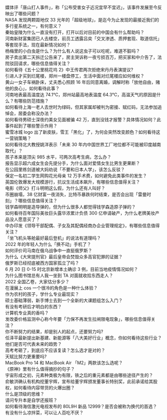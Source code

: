 媒体评「唐山打人事件」，称「公布受害女子近况宜早不宜迟」，该事件发展至今反映出了哪些问题？  
NASA 发现两颗距地仅 33 光年的「超级地球」，是迄今为止发现的最接近我们的多行星系统之一，有何意义？  
秦始皇陵为什么一直没有打开，打开以后对目前的中国会有什么帮助吗？  
河南新财富集团已人去楼空，前员工透露吕奕「交叉渗透、质押套现、取道信托」等套现手法，现在最新情况如何？  
杨梅里的小白虫是什么？为什么有人说这虫子可以吃呢，难道不脏吗？  
房子卖出第二天拆迁公告来了，房主哭诉称一夜亏损百万，把买家和中介告了，法院驳回请求，哪些信息值得关注？  
如何看待《五十公里桃花坞 2》中王传君两次拒绝宋丹丹表演提议?  
引进人才买到烂尾楼，郑州一楼盘停工，生活中面对烂尾楼应如何维权？  
黄山一女子车祸卧床，丈夫悉心照顾 16 年后同意离婚，调解时称「放他自由，赌他的良心」，如何看待此事？  
河南地表最高温度达 74.1℃，郑州站最高地表温度 64.3℃，高温天气的原因是什么？有哪些防范措施？  
如何看待上海一老人去世时为绿码，但其家属却被判为密接、赋红码，无法参加追悼会，居委会称没办法？  
如何看待男硕士深夜约美女见面被骗 42 万，直到没钱才报警？具体情况如何？此事件起到了哪些警示作用？  
蜜雪冰城 logo 出了新皮肤，雪王「黑化」了，为何会突然改变颜色？如何看待这一营销策略？  
如何看待北大教授姚洋表示「未来 30 年内中国世界工厂地位都不可能被印度越南取代」？  
孩子本来是顶尖 985 水平，可两次高考生病，怎么办？  
报告显示超六成女生会先提分手，为什么面对爱情女生比男生更果断？  
在公园里练剑道被大妈劝说「不要和日本人学」，该怎么反驳？  
保定一名初二学生网购花光母亲 12 万手术费，如何避免此类事件的发生？  
英国伦敦爆发大规模游行，抗议生活成本飙升，有哪些信息值得关注？  
电影《师父》打斗明明这么假，为什么还有人叫好？  
币圈崩塌，38 亿财富一夜消失，比特币暴跌何时结束，是否会出现「雷曼时刻」？哪些信息值得关注？  
钱学森明明是造导弹的，但为什么很多人都觉得钱学森造原子弹的？  
如何看待百年国际美妆巨头露华浓累计负债 300 亿申请破产，为什么老牌美妆产品没人愿意买了？  
中办印发《领导干部配偶、子女及其配偶经商办企业管理规定》，有哪些信息值得关注？  
「坐飞机头等舱最好最后登机」的说法有道理吗？  
2022 年的年轻人为什么「换不动」手机了？  
如何评价司马南在俄乌战争中一直挺俄罗斯？  
为什么《大宋提刑官》最后皇帝会焚毁众多高官犯罪的证据？  
俄罗斯已经彻底被西方国家孤立了吗？  
6 月 20 日 0-15 时北京新增本土确诊 3 例，目前当地疫情情况如何？  
为什么图书馆总有人我一坐到 TA 对面就收拾东西走人？  
2022 全国乙卷，大家估分多少？  
在漫展上 cos 一个很冷的角色是一种什么体验？  
作为农村的孩子，学什么专业最现实？  
硕士基础薄弱，新手博士去到一个全新的大课题组怎么入门？  
有没有考研后才明白的东西？  
计算机专业真的香吗？  
发改委价格监测中心称今年要「力保不再发生拉闸限电现象」，哪些信息值得关注？  
你不断努力的结果，却是别人的起点，还要努力吗?  
任泽平最新提出新基建、新能源等「八大美好行业」概念，你如何看待这些行业？他们是否可代表未来的趋势？  
高考考砸了，到底应不应该复读？怎么选才是对的？  
天赋比努力更重要吗?  
MacBook Pro 14 和 MacBook Air 「M2」两款该怎么选呢？  
《原神》里有什么值得摘抄的句子？  
宇宙形成之初，元素种类极为有限，铁之后的重元素都是由哪些途径产生的？  
俞敏洪确认有机构挖董宇辉，宣布给董宇辉颁发董事长特别奖，此前承诺给其股权，如何看待内容带货的火爆出圈？  
什么是顶级的思维？  
请问专升本是自学还报班？  
如何看待海信激光电视发布的 80L9H 新品 12999？是否会被称为换代的首选？  
有没有什么凉拌菜，可以让人百吃不厌？  
